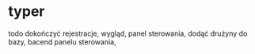 # typer
todo
dokończyć rejestracje,
wygląd,
panel sterowania,
dodąć drużyny do bazy,
bacend panelu sterowania,

